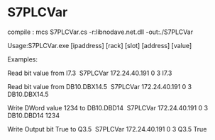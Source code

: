 # S7PLCVar

compile : mcs S7PLCVar.cs -r:libnodave.net.dll -out:./S7PLCVar

Usage:S7PLCVar.exe [ipaddress] [rack] [slot] [address] [value]

Examples: 

Read bit value from I7.3 
S7PLCVar 172.24.40.191 0 3 I7.3

Read bit value from DB10.DBX14.5 
S7PLCVar 172.24.40.191 0 3 DB10.DBX14.5

Write DWord value 1234 to DB10.DBD14 
S7PLCVar 172.24.40.191 0 3 DB10.DBD14 1234

Write Output bit True to Q3.5 
S7PLCVar 172.24.40.191 0 3 Q3.5 True
